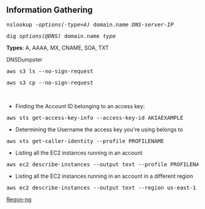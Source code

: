 ## Information Gathering

<pre>nslookup -<i>options(-type=A)</i> domain.name <i>DNS-server-IP</i></pre>
<pre>dig <i>options(@DNS)</i> domain.name <i>type</i></pre>
**Types**: A, AAAA, MX, CNAME, SOA, TXT

DNSDumpster

<pre>aws s3 ls --no-sign-request</pre>
<pre>aws s3 cp --no-sign-request</pre>
<br>

- Finding the Account ID belonging to an access key:
<pre>aws sts get-access-key-info --access-key-id AKIAEXAMPLE</pre>

- Determining the Username the access key you're using belongs to
<pre>aws sts get-caller-identity --profile PROFILENAME</pre>

- Listing all the EC2 instances running in an account
<pre>aws ec2 describe-instances --output text --profile PROFILENAME</pre>

- Listing all the EC2 instances running in an account in a different region
<pre>aws ec2 describe-instances --output text --region us-east-1 --profile PROFILENAME</pre>


[Regon-ng](https://github.com/lanmaster53/recon-ng)
